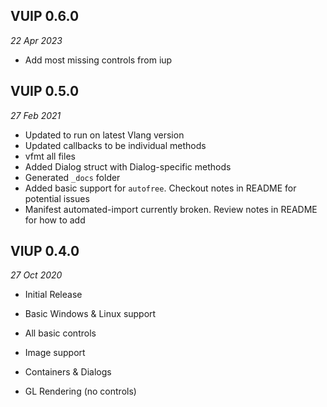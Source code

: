 ## VUIP 0.6.0
*22 Apr 2023*

- Add most missing controls from iup


## VUIP 0.5.0
*27 Feb 2021*

- Updated to run on latest Vlang version
- Updated callbacks to be individual methods
- vfmt all files
- Added Dialog struct with Dialog-specific methods
- Generated `_docs` folder
- Added basic support for `autofree`. Checkout notes in README for potential issues
- Manifest automated-import currently broken. Review notes in README for how to add

## VIUP 0.4.0
*27 Oct 2020*

- Initial Release

- Basic Windows & Linux support
- All basic controls
- Image support
- Containers & Dialogs
- GL Rendering (no controls)
